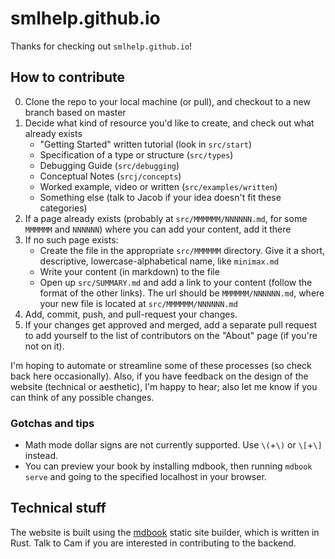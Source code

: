 # smlhelp.github.io

Thanks for checking out `smlhelp.github.io`! 

## How to contribute

0. Clone the repo to your local machine (or pull), and checkout to a new branch based on master
1. Decide what kind of resource you'd like to create, and check out what already exists
    - "Getting Started" written tutorial (look in `src/start`)
    - Specification of a type or structure (`src/types`)
    - Debugging Guide (`src/debugging`)
    - Conceptual Notes (`srcj/concepts`)
    - Worked example, video or written (`src/examples/written`)
    - Something else (talk to Jacob if your idea doesn't fit these categories)
2. If a page already exists (probably at `src/MMMMMM/NNNNNN.md`, for some `MMMMMM` and `NNNNNN`) where you can add your content, add it there
3. If no such page exists:
    - Create the file in the appropriate `src/MMMMMM` directory. Give it a short, descriptive, lowercase-alphabetical name, like `minimax.md`
    - Write your content (in markdown) to the file
    - Open up `src/SUMMARY.md` and add a link to your content (follow the format of the other links). The url should be `MMMMMM/NNNNNN.md`, where your new file is located at `src/MMMMMM/NNNNNN.md`
4. Add, commit, push, and pull-request your changes.
5. If your changes get approved and merged, add a separate pull request to add yourself to the list of contributors on the "About" page (if you're not on it).

I'm hoping to automate or streamline some of these processes (so check back here occasionally). 
Also, if you have feedback on the design of the website (technical or aesthetic), I'm happy to hear; 
also let me know if you can think of any possible changes.

### Gotchas and tips

- Math mode dollar signs are not currently supported. Use `\(`+`\)` or `\[`+`\]` instead.
- You can preview your book by installing mdbook, then running `mdbook serve` and going to the specified localhost in your browser.

## Technical stuff

The website is built using the [mdbook](https://rust-lang.github.io/mdBook/) static site builder, which is written in Rust. Talk to Cam if you are interested in contributing to the backend.

